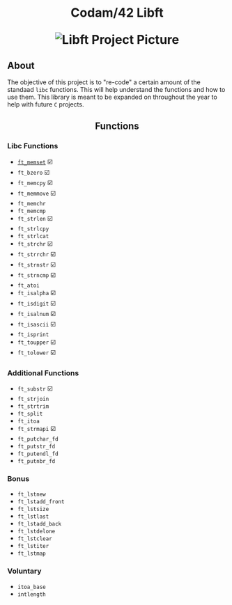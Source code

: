 <h1 align="center">
	Codam/42 Libft

![Libft Project Picture](https://user-images.githubusercontent.com/88148607/132107748-ff6af132-2166-4192-9455-05dc760e9126.png)

## About
The objective of this project is to "re-code" a certain amount of the standaad `libc` functions.
This will help understand the functions and how to use them.
This library is meant to be expanded on throughout the year to help with future `C` projects.

<h2 align="center">
	Functions

### Libc Functions

* [`ft_memset`](ft_memset.c) :ballot_box_with_check:
* `ft_bzero` :ballot_box_with_check:
* `ft_memcpy` :ballot_box_with_check:
* `ft_memmove` :ballot_box_with_check:
* `ft_memchr`
* `ft_memcmp`
* `ft_strlen` :ballot_box_with_check:
* `ft_strlcpy` 
* `ft_strlcat` 
* `ft_strchr` :ballot_box_with_check:
* `ft_strrchr` :ballot_box_with_check:
* `ft_strnstr` :ballot_box_with_check:
* `ft_strncmp` :ballot_box_with_check:
* `ft_atoi` 
* `ft_isalpha` :ballot_box_with_check:
* `ft_isdigit` :ballot_box_with_check:
* `ft_isalnum` :ballot_box_with_check:
* `ft_isascii` :ballot_box_with_check:
* `ft_isprint`
* `ft_toupper` :ballot_box_with_check:
* `ft_tolower` :ballot_box_with_check:

### Additional Functions
* `ft_substr` :ballot_box_with_check:
* `ft_strjoin`
* `ft_strtrim`
* `ft_split`
* `ft_itoa`
* `ft_strmapi` :ballot_box_with_check:
* `ft_putchar_fd`
* `ft_putstr_fd`
* `ft_putendl_fd`
* `ft_putnbr_fd` 
### Bonus
* `ft_lstnew`
* `ft_lstadd_front`
* `ft_lstsize`
* `ft_lstlast`
* `ft_lstadd_back`
* `ft_lstdelone`
* `ft_lstclear`
* `ft_lstiter`
* `ft_lstmap`
### Voluntary

* `itoa_base`
* `intlength`
